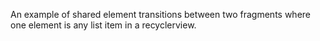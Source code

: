 An example of shared element transitions between two fragments where one element is any list item in a recyclerview.
